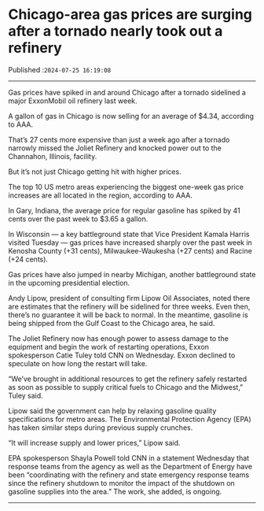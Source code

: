 # Chicago-area gas prices are surging after a tornado nearly took out a refinery

Published :`2024-07-25 16:19:08`

---

Gas prices have spiked in and around Chicago after a tornado sidelined a major ExxonMobil oil refinery last week.

A gallon of gas in Chicago is now selling for an average of $4.34, according to AAA.

That’s 27 cents more expensive than just a week ago after a tornado narrowly missed the Joliet Refinery and knocked power out to the Channahon, Illinois, facility.

But it’s not just Chicago getting hit with higher prices.

The top 10 US metro areas experiencing the biggest one-week gas price increases are all located in the region, according to AAA.

In Gary, Indiana, the average price for regular gasoline has spiked by 41 cents over the past week to $3.65 a gallon.

In Wisconsin — a key battleground state that Vice President Kamala Harris visited Tuesday — gas prices have increased sharply over the past week in Kenosha County (+31 cents), Milwaukee-Waukesha (+27 cents) and Racine (+24 cents).

Gas prices have also jumped in nearby Michigan, another battleground state in the upcoming presidential election.

Andy Lipow, president of consulting firm Lipow Oil Associates, noted there are estimates that the refinery will be sidelined for three weeks. Even then, there’s no guarantee it will be back to normal. In the meantime, gasoline is being shipped from the Gulf Coast to the Chicago area, he said.

The Joliet Refinery now has enough power to assess damage to the equipment and begin the work of restarting operations, Exxon spokesperson Catie Tuley told CNN on Wednesday. Exxon declined to speculate on how long the restart will take.

“We’ve brought in additional resources to get the refinery safely restarted as soon as possible to supply critical fuels to Chicago and the Midwest,” Tuley said.

Lipow said the government can help by relaxing gasoline quality specifications for metro areas. The Environmental Protection Agency (EPA) has taken similar steps during previous supply crunches.

“It will increase supply and lower prices,” Lipow said.

EPA spokesperson Shayla Powell told CNN in a statement Wednesday that response teams from the agency as well as the Department of Energy have been “coordinating with the refinery and state emergency response teams since the refinery shutdown to monitor the impact of the shutdown on gasoline supplies into the area.” The work, she added, is ongoing.

---

